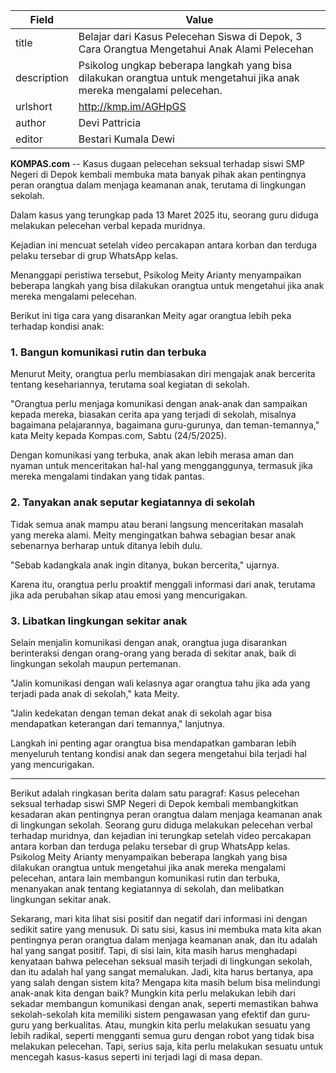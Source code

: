 | Field       | Value                                                       |
|-------------|-------------------------------------------------------------|
| title       | Belajar dari Kasus Pelecehan Siswa di Depok, 3 Cara Orangtua Mengetahui Anak Alami Pelecehan |
| description | Psikolog ungkap beberapa langkah yang bisa dilakukan orangtua untuk mengetahui jika anak mereka mengalami pelecehan. |
| urlshort    | http://kmp.im/AGHpGS |
| author      | Devi Pattricia |
| editor      | Bestari Kumala Dewi |

**KOMPAS.com** -- Kasus dugaan pelecehan seksual terhadap siswi SMP Negeri di Depok kembali membuka mata banyak pihak akan pentingnya peran orangtua dalam menjaga keamanan anak, terutama di lingkungan sekolah.

Dalam kasus yang terungkap pada 13 Maret 2025 itu, seorang guru diduga melakukan pelecehan verbal kepada muridnya.

Kejadian ini mencuat setelah video percakapan antara korban dan terduga pelaku tersebar di grup WhatsApp kelas.

Menanggapi peristiwa tersebut, Psikolog Meity Arianty menyampaikan beberapa langkah yang bisa dilakukan orangtua untuk mengetahui jika anak mereka mengalami pelecehan.

Berikut ini tiga cara yang disarankan Meity agar orangtua lebih peka terhadap kondisi anak:

### 1. Bangun komunikasi rutin dan terbuka

Menurut Meity, orangtua perlu membiasakan diri mengajak anak bercerita tentang kesehariannya, terutama soal kegiatan di sekolah.

"Orangtua perlu menjaga komunikasi dengan anak-anak dan sampaikan kepada mereka, biasakan cerita apa yang terjadi di sekolah, misalnya bagaimana pelajarannya, bagaimana guru-gurunya, dan teman-temannya," kata Meity kepada Kompas.com, Sabtu (24/5/2025).

Dengan komunikasi yang terbuka, anak akan lebih merasa aman dan nyaman untuk menceritakan hal-hal yang mengganggunya, termasuk jika mereka mengalami tindakan yang tidak pantas.

### 2. Tanyakan anak seputar kegiatannya di sekolah

Tidak semua anak mampu atau berani langsung menceritakan masalah yang mereka alami. Meity mengingatkan bahwa sebagian besar anak sebenarnya berharap untuk ditanya lebih dulu.

"Sebab kadangkala anak ingin ditanya, bukan bercerita," ujarnya.

Karena itu, orangtua perlu proaktif menggali informasi dari anak, terutama jika ada perubahan sikap atau emosi yang mencurigakan.

### 3. Libatkan lingkungan sekitar anak

Selain menjalin komunikasi dengan anak, orangtua juga disarankan berinteraksi dengan orang-orang yang berada di sekitar anak, baik di lingkungan sekolah maupun pertemanan.

"Jalin komunikasi dengan wali kelasnya agar orangtua tahu jika ada yang terjadi pada anak di sekolah," kata Meity.

"Jalin kedekatan dengan teman dekat anak di sekolah agar bisa mendapatkan keterangan dari temannya," lanjutnya.

Langkah ini penting agar orangtua bisa mendapatkan gambaran lebih menyeluruh tentang kondisi anak dan segera mengetahui bila terjadi hal yang mencurigakan.

---
Berikut adalah ringkasan berita dalam satu paragraf: Kasus pelecehan seksual terhadap siswi SMP Negeri di Depok kembali membangkitkan kesadaran akan pentingnya peran orangtua dalam menjaga keamanan anak di lingkungan sekolah. Seorang guru diduga melakukan pelecehan verbal terhadap muridnya, dan kejadian ini terungkap setelah video percakapan antara korban dan terduga pelaku tersebar di grup WhatsApp kelas. Psikolog Meity Arianty menyampaikan beberapa langkah yang bisa dilakukan orangtua untuk mengetahui jika anak mereka mengalami pelecehan, antara lain membangun komunikasi rutin dan terbuka, menanyakan anak tentang kegiatannya di sekolah, dan melibatkan lingkungan sekitar anak.

Sekarang, mari kita lihat sisi positif dan negatif dari informasi ini dengan sedikit satire yang menusuk. Di satu sisi, kasus ini membuka mata kita akan pentingnya peran orangtua dalam menjaga keamanan anak, dan itu adalah hal yang sangat positif. Tapi, di sisi lain, kita masih harus menghadapi kenyataan bahwa pelecehan seksual masih terjadi di lingkungan sekolah, dan itu adalah hal yang sangat memalukan. Jadi, kita harus bertanya, apa yang salah dengan sistem kita? Mengapa kita masih belum bisa melindungi anak-anak kita dengan baik? Mungkin kita perlu melakukan lebih dari sekadar membangun komunikasi dengan anak, seperti memastikan bahwa sekolah-sekolah kita memiliki sistem pengawasan yang efektif dan guru-guru yang berkualitas. Atau, mungkin kita perlu melakukan sesuatu yang lebih radikal, seperti mengganti semua guru dengan robot yang tidak bisa melakukan pelecehan. Tapi, serius saja, kita perlu melakukan sesuatu untuk mencegah kasus-kasus seperti ini terjadi lagi di masa depan.
